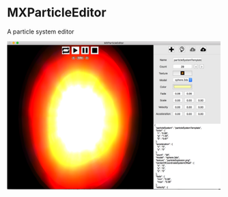 # MXParticleEditor

A particle system editor

<img src="/MXParticleEditor/Resources/imageSplash.png" alt="CyyC" width="500px"/>
